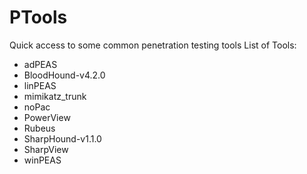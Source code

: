 # PTools
Quick access to some common penetration testing tools List of Tools:

 - adPEAS
 - BloodHound-v4.2.0
 - linPEAS
 - mimikatz_trunk
 - noPac
 - PowerView
 - Rubeus
 - SharpHound-v1.1.0
 - SharpView
 - winPEAS
